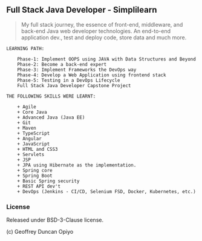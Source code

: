 ## Full Stack Java Developer - Simplilearn

> My full stack journey, the essence of front-end, middleware, and back-end Java web developer technologies.
An end-to-end application dev., test and deploy code, store data and much more.

	
	LEARNING PATH:
		
		Phase-1: Implement OOPS using JAVA with Data Structures and Beyond
		Phase-2: Become a back-end expert
		Phase-3: Implement Frameworks the DevOps way
		Phase-4: Develop a Web Application using frontend stack
		Phase-5: Testing in a DevOps Lifecycle
		Full Stack Java Developer Capstone Project
		
	THE FOLLOWING SKILLS WERE LEARNT:

		+ Agile
		+ Core Java
		+ Advanced Java (Java EE)
		+ Git
		+ Maven
		+ TypeScript
		+ Angular
		+ JavaScript
		+ HTML and CSS3
		+ Servlets
		+ JSP
		+ JPA using Hibernate as the implementation.
		+ Spring core
		+ Spring Boot
		+ Basic Spring security
		+ REST API dev't
		+ DevOps (Jenkins - CI/CD, Selenium FSD, Docker, Kubernetes, etc.)


### License

Released under BSD-3-Clause license.

(c) Geoffrey Duncan Opiyo
